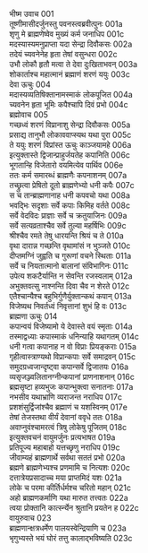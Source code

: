 भीष्म उवाच	001  
तूष्णीमासीदर्जुनस्तु पवनस्त्वब्रवीत्पुनः	001a  
शृणु मे ब्राह्मणेष्वेव मुख्यं कर्म जनाधिप	001c  
मदस्यास्यमनुप्राप्ता यदा सेन्द्रा दिवौकसः	002a  
तदेयं च्यवनेनेह हृता तेषां वसुन्धरा	002c  
उभौ लोकौ हृतौ मत्वा ते देवा दुःखिताभवन्	003a  
शोकार्ताश्च महात्मानं ब्रह्माणं शरणं ययुः	003c  
देवा ऊचुः	004  
मदास्यव्यतिषिक्तानामस्माकं लोकपूजित	004a  
च्यवनेन हृता भूमिः कपैश्चापि दिवं प्रभो	004c  
ब्रह्मोवाच	005  
गच्छध्वं शरणं विप्रानाशु सेन्द्रा दिवौकसः	005a  
प्रसाद्य तानुभौ लोकाववाप्स्यथ यथा पुरा	005c  
ते ययुः शरणं विप्रांस्त ऊचुः काञ्जयामहे	006a  
इत्युक्तास्ते द्विजान्प्राहुर्जयतेह कपानिति	006c  
भूगतान्हि विजेतारो वयमित्येव पार्थिव	006e  
ततः कर्म समारब्धं ब्राह्मणैः कपनाशनम्	007a  
तच्छ्रुत्वा प्रेषितो दूतो ब्राह्मणेभ्यो धनी कपैः	007c  
स च तान्ब्राह्मणानाह धनी कपवचो यथा	008a  
भवद्भिः सदृशाः सर्वे कपाः किमिह वर्तते	008c  
सर्वे वेदविदः प्राज्ञाः सर्वे च क्रतुयाजिनः	009a  
सर्वे सत्यव्रताश्चैव सर्वे तुल्या महर्षिभिः	009c  
श्रीश्चैव रमते तेषु धारयन्ति श्रियं च ते	010a  
वृथा दारान्न गच्छन्ति वृथामांसं न भुञ्जते	010c  
दीप्तमग्निं जुह्वति च गुरूणां वचने स्थिताः	011a  
सर्वे च नियतात्मानो बालानां संविभागिनः	011c  
उपेत्य शकटैर्यान्ति न सेवन्ति रजस्वलाम्	012a  
अभुक्तवत्सु नाश्नन्ति दिवा चैव न शेरते	012c  
एतैश्चान्यैश्च बहुभिर्गुणैर्युक्तान्कथं कपान्	013a  
विजेष्यथ निवर्तध्वं निवृत्तानां शुभं हि वः	013c  
ब्राह्मणा ऊचुः	014  
कपान्वयं विजेष्यामो ये देवास्ते वयं स्मृताः	014a  
तस्माद्वध्याः कपास्माकं धनिन्याहि यथागतम्	014c  
धनी गत्वा कपानाह न वो विप्राः प्रियङ्कराः	015a  
गृहीत्वास्त्राण्यथो विप्रान्कपाः सर्वे समाद्रवन्	015c  
समुदग्रध्वजान्दृष्ट्वा कपान्सर्वे द्विजातयः	016a  
व्यसृजञ्ज्वलितानग्नीन्कपानां प्राणनाशनान्	016c  
ब्रह्मसृष्टा हव्यभुजः कपान्भुक्त्वा सनातनाः	017a  
नभसीव यथाभ्राणि व्यराजन्त नराधिप	017c  
प्रशशंसुर्द्विजांश्चैव ब्रह्माणं च यशस्विनम्	017e  
तेषां तेजस्तथा वीर्यं देवानां ववृधे ततः	018a  
अवाप्नुवंश्चामरत्वं त्रिषु लोकेषु पूजितम्	018c  
इत्युक्तवचनं वायुमर्जुनः प्रत्यभाषत	019a  
प्रतिपूज्य महाबाहो यत्तच्छृणु नराधिप	019c  
जीवाम्यहं ब्राह्मणार्थे सर्वथा सततं प्रभो	020a  
ब्रह्मणे ब्राह्मणेभ्यश्च प्रणमामि च नित्यशः	020c  
दत्तात्रेयप्रसादाच्च मया प्राप्तमिदं यशः	021a  
लोके च परमा कीर्तिर्धर्मश्च चरितो महान्	021c  
अहो ब्राह्मणकर्माणि यथा मारुत तत्त्वतः	022a  
त्वया प्रोक्तानि कार्त्स्न्येन श्रुतानि प्रयतेन ह	022c  
वायुरुवाच	023  
ब्राह्मणान्क्षत्रधर्मेण पालयस्वेन्द्रियाणि च	023a  
भृगुभ्यस्ते भयं घोरं तत्तु कालाद्भविष्यति	023c  
